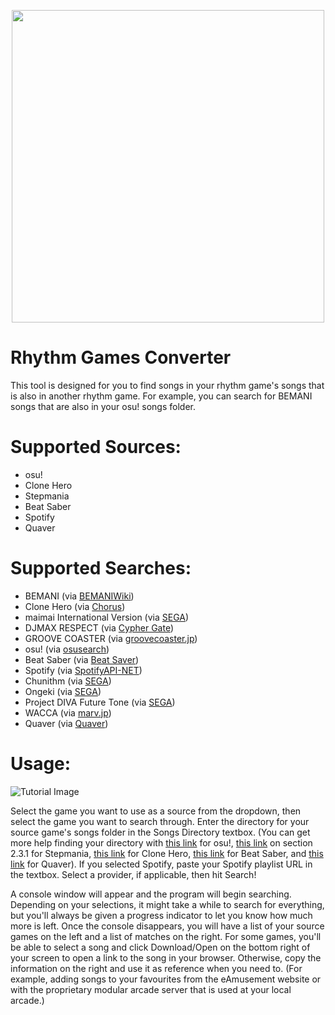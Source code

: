 <p align="center">
  <img width="500px" src="https://cdn.discordapp.com/attachments/603730493074046978/754077808992714762/RGC.png">
</p>

# Rhythm Games Converter
This tool is designed for you to find songs in your rhythm game's songs that is also in another rhythm game.
For example, you can search for BEMANI songs that are also in your osu! songs folder.

# Supported Sources:
* osu!
* Clone Hero
* Stepmania
* Beat Saber
* Spotify
* Quaver

# Supported Searches:
* BEMANI (via [BEMANIWiki](https://bemaniwiki.com/))
* Clone Hero (via [Chorus](https://chorus.fightthe.pw/))
* maimai International Version (via [SEGA](https://maimai.sega.com/))
* DJMAX RESPECT (via [Cypher Gate](https://cyphergate.net/))
* GROOVE COASTER (via [groovecoaster.jp](https://groovecoaster.jp/))
* osu! (via [osusearch](https://osusearch.com/))
* Beat Saber (via [Beat Saver](https://beatsaver.com/))
* Spotify (via [SpotifyAPI-NET](https://github.com/JohnnyCrazy/SpotifyAPI-NET))
* Chunithm (via [SEGA](https://chunithm.sega.jp/))
* Ongeki (via [SEGA](https://ongeki.sega.jp/))
* Project DIVA Future Tone (via [SEGA](https://miku.sega.com))
* WACCA (via [marv.jp](https://wacca.marv.jp))
* Quaver (via [Quaver](https://quavergame.com/))

# Usage:
![Tutorial Image](https://cdn.discordapp.com/attachments/603730493074046978/750395544127668344/unknown.png)

Select the game you want to use as a source from the dropdown, then select the game you want to search through. Enter the directory for your source game's songs folder in the Songs Directory textbox. (You can get more help finding your directory with [this link](https://osu.ppy.sh/help/wiki/osu!_Program_Files) for osu!, [this link](https://raw.githubusercontent.com/stepmania/stepmania/5_1-new/Docs/Userdocs/sm5_beginner.txt) on section 2.3.1 for Stepmania, [this link](https://www.reddit.com/r/CloneHero/comments/9gbcnc/how_do_we_add_songs/e62sjyr?utm_source=share&utm_medium=web2x&context=3) for Clone Hero, [this link](https://uploadvr.com/download-install-new-custom-songs-beat-saber/#Installing) for Beat Saber, and [this link](https://www.reddit.com/r/Steam/comments/3xixax/where_are_games_stored/cy501v1?utm_source=share&utm_medium=web2x&context=3) for Quaver). If you selected Spotify, paste your Spotify playlist URL in the textbox. Select a provider, if applicable, then hit Search!

A console window will appear and the program will begin searching. Depending on your selections, it might take a while to search for everything, but you'll always be given a progress indicator to let you know how much more is left. Once the console disappears, you will have a list of your source games on the left and a list of matches on the right. For some games, you'll be able to select a song and click Download/Open on the bottom right of your screen to open a link to the song in your browser. Otherwise, copy the information on the right and use it as reference when you need to. (For example, adding songs to your favourites from the eAmusement website or with the proprietary modular arcade server that is used at your local arcade.)
